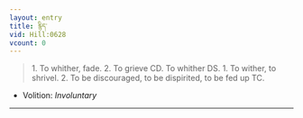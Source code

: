 ```yaml
---
layout: entry
title: རྙིད་
vid: Hill:0628
vcount: 0
---
```

> 1\. To whither, fade\. 2\. To grieve CD\. To whither DS\. 1\. To wither, to shrivel\. 2\. To be discouraged, to be dispirited, to be fed up TC\.

* Volition: _Involuntary_

---

